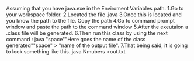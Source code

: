 Assuming that you have java.exe in the Enviroment Variables path. 
1.Go to your workspace folder. 
2.Located the file .java
3.Once this is located and you know the path to the file. Copy the path
4.Go to command prompt window and paste the path to the command window
5.After the exeutaion a .class file will be generated. 
6.Then run this class by using the next command : java "space""Here goes the name of the class generated""space" > "name of the output file".
7.That being said, it is going to look something like this. java Nmubers >out.txt

